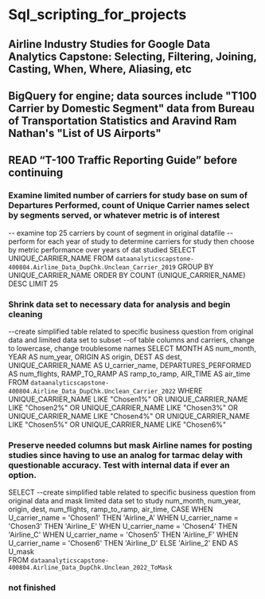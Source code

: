 # Sql_scripting_for_projects 
## Airline Industry Studies for Google Data Analytics Capstone: Selecting, Filtering, Joining, Casting, When, Where, Aliasing, etc
## BigQuery for engine; data sources include "T100 Carrier by Domestic Segment" data from Bureau of Transportation Statistics and Aravind Ram Nathan's "List of US Airports"
## READ “T-100 Traffic Reporting Guide” before continuing

### Examine limited number of carriers for study base on sum of Departures Performed, count of Unique Carrier names select by segments served, or whatever metric is of interest
-- examine top 25 carriers by count of segment in original datafile
-- perform for each year of study to determine carriers for study then choose by metric performance over years of dat studied
SELECT 
    UNIQUE_CARRIER_NAME
FROM `dataanalyticscapstone-400804.Airline_Data_DupChk.Unclean_Carrier_2019` 
  GROUP BY UNIQUE_CARRIER_NAME
  ORDER BY 
   COUNT (UNIQUE_CARRIER_NAME) DESC
LIMIT 25

### Shrink data set to necessary data for analysis and begin cleaning
--create simplified table related to specific business question from original data and limited data set to subset 
--of table columns and carriers, change to lowercase, change troublesome names
SELECT
  MONTH AS num_month,
    YEAR AS num_year,
    ORIGIN AS origin,
    DEST AS dest,
    UNIQUE_CARRIER_NAME AS U_carrier_name,
    DEPARTURES_PERFORMED AS num_flights,
    RAMP_TO_RAMP AS ramp_to_ramp,
    AIR_TIME AS air_time
  FROM `dataanalyticscapstone-400804.Airline_Data_DupChk.Unclean_Carrier_2022`
  WHERE UNIQUE_CARRIER_NAME LIKE "Chosen1%"
    OR UNIQUE_CARRIER_NAME LIKE "Chosen2%"
    OR UNIQUE_CARRIER_NAME LIKE "Chosen3%"
    OR UNIQUE_CARRIER_NAME LIKE "Chosen4%"
    OR UNIQUE_CARRIER_NAME LIKE "Chosen5%"
    OR UNIQUE_CARRIER_NAME LIKE "Chosen6%"
###

###  Preserve needed columns but mask Airline names for posting studies since having to use an analog for tarmac delay with questionable accuracy.  Test with internal data if ever an option.
SELECT --create simplified table related to specific business question from original data and mask limited data set to study
    num_month,
    num_year,
    origin,
    dest,
    num_flights,
    ramp_to_ramp,
    air_time, 
      CASE 
      WHEN U_carrier_name = 'Chosen1' THEN 'Airline_A'
      WHEN U_carrier_name = 'Chosen3' THEN 'Airline_E'
      WHEN U_carrier_name = 'Chosen4' THEN 'Airline_C'
      WHEN U_carrier_name = 'Chosen5' THEN 'Airline_F'
      WHEN U_carrier_name = 'Chosen6' THEN 'Airline_D'
      ELSE 'Airline_2'
    END AS U_mask  
  FROM `dataanalyticscapstone-400804.Airline_Data_DupChk.Unclean_2022_ToMask`

### not finished 
